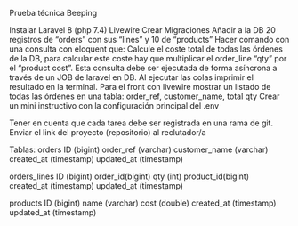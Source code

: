 Prueba técnica Beeping

Instalar Laravel 8 (php 7.4)
Livewire
Crear Migraciones
Añadir a la DB 20 registros de “orders” con sus “lines” y 10 de “products”
Hacer comando con una consulta con eloquent que:
Calcule el coste total de todas las órdenes de la DB, para calcular este coste hay que multiplicar el order_line “qty” por el “product cost”.
Esta consulta debe ser ejecutada de forma asíncrona a través de un JOB de laravel en DB.
Al ejecutar las colas imprimir el resultado en la terminal.
Para el front con livewire mostrar un listado de todas las órdenes en una tabla: order_ref, customer_name, total qty
Crear un mini instructivo con la configuración principal del .env

Tener en cuenta que cada tarea debe ser registrada en una rama de git.
Enviar el link del proyecto (repositorio) al reclutador/a

Tablas:
orders
ID (bigint)
order_ref (varchar)
customer_name (varchar)
created_at (timestamp)
updated_at (timestamp)

orders_lines
ID (bigint)
order_id(bigint)
qty (int)
product_id(bigint)
created_at (timestamp)
updated_at (timestamp)

products
ID (bigint)
name (varchar)
cost (double)
created_at (timestamp)
updated_at (timestamp)
